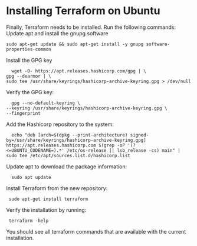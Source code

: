 # Installing Terraform on Ubuntu

Finally, Terraform needs to be installed. Run the following commands:
Update apt and install the gnupg software

  ```
  sudo apt-get update && sudo apt-get install -y gnupg software-properties-common
  ```

Install the GPG key
```
  wget -O- https://apt.releases.hashicorp.com/gpg | \
gpg --dearmor | \
sudo tee /usr/share/keyrings/hashicorp-archive-keyring.gpg > /dev/null
```
Verify the GPG key:
```
  gpg --no-default-keyring \
--keyring /usr/share/keyrings/hashicorp-archive-keyring.gpg \
--fingerprint
```

Add the Hashicorp repository to the system:
```
  echo "deb [arch=$(dpkg --print-architecture) signed-by=/usr/share/keyrings/hashicorp-archive-keyring.gpg] https://apt.releases.hashicorp.com $(grep -oP '(?<=UBUNTU_CODENAME=).*' /etc/os-release || lsb_release -cs) main" | sudo tee /etc/apt/sources.list.d/hashicorp.list
```
Update apt to download the package information:
```
  sudo apt update
```
Install Terraform from the new repository:
```
 sudo apt-get install terraform
```
Verify the installation by running: 
```
 terraform -help
```
You should see all terraform commands that are available with the current installation.